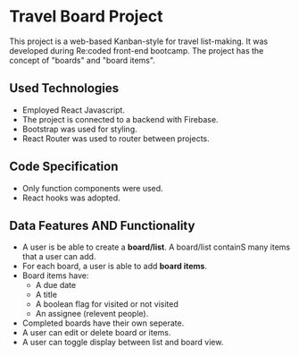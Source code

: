 # Travel Board Project
This project is a web-based Kanban-style for travel list-making. It was developed during Re:coded front-end bootcamp. The project has the concept of "boards" and "board items". 

## Used Technologies
* Employed React Javascript.
* The project is connected to a backend with Firebase.
* Bootstrap was used for styling.
* React Router was used to router between projects.

## Code Specification 
* Only function components were used. 
* React hooks was adopted.

## Data Features AND Functionality 
* A user is be able to create a **board/list**. A board/list
  containS many items that a user can add.
* For each board, a user is able to add **board items**. 
* Board items have:
   * A due date
   * A title
   * A boolean flag for visited or not visited
   * An assignee (relevent people).
* Completed boards have their own seperate.
* A user can edit or delete board or items.
* A user can toggle display between list and board view. 
